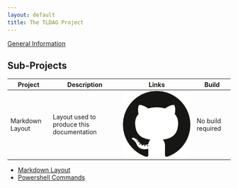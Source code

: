 ```yaml
---
layout: default
title: The TLDAG Project
---
```


[General Information](/general/)

## Sub-Projects

Project | Description | Links | Build
---|---|---|---
Markdown Layout | Layout used to produce this documentation | [![](/images/github-icon.svg)](https://github.com/tldag/tldag-markdown-layout) | No build required

* [Markdown Layout](/tldag-markdown-layout/)
* [Powershell Commands](/tldag-powershell/)
